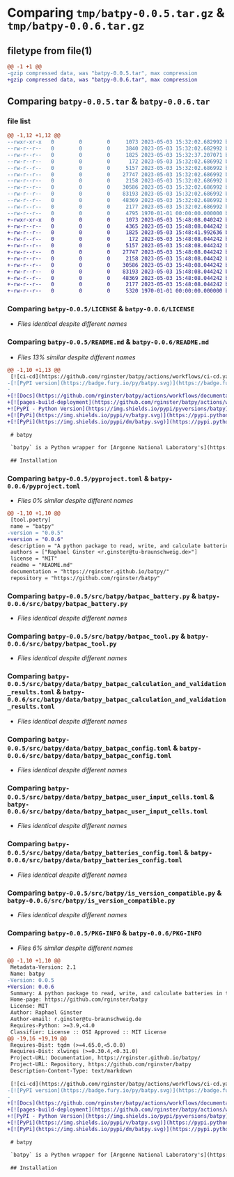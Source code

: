 # Comparing `tmp/batpy-0.0.5.tar.gz` & `tmp/batpy-0.0.6.tar.gz`

## filetype from file(1)

```diff
@@ -1 +1 @@
-gzip compressed data, was "batpy-0.0.5.tar", max compression
+gzip compressed data, was "batpy-0.0.6.tar", max compression
```

## Comparing `batpy-0.0.5.tar` & `batpy-0.0.6.tar`

### file list

```diff
@@ -1,12 +1,12 @@
--rwxr-xr-x   0        0        0     1073 2023-05-03 15:32:02.682992 batpy-0.0.5/LICENSE
--rw-r--r--   0        0        0     3840 2023-05-03 15:32:02.682992 batpy-0.0.5/README.md
--rw-r--r--   0        0        0     1825 2023-05-03 15:32:37.207071 batpy-0.0.5/pyproject.toml
--rw-r--r--   0        0        0      172 2023-05-03 15:32:02.686992 batpy-0.0.5/src/batpy/__init__.py
--rw-r--r--   0        0        0     5157 2023-05-03 15:32:02.686992 batpy-0.0.5/src/batpy/batpac_battery.py
--rw-r--r--   0        0        0    27747 2023-05-03 15:32:02.686992 batpy-0.0.5/src/batpy/batpac_tool.py
--rw-r--r--   0        0        0     2158 2023-05-03 15:32:02.686992 batpy-0.0.5/src/batpy/data/batpy_batpac_calculation_and_validation_results.toml
--rw-r--r--   0        0        0    30586 2023-05-03 15:32:02.686992 batpy-0.0.5/src/batpy/data/batpy_batpac_config.toml
--rw-r--r--   0        0        0    83193 2023-05-03 15:32:02.686992 batpy-0.0.5/src/batpy/data/batpy_batpac_user_input_cells.toml
--rw-r--r--   0        0        0    48369 2023-05-03 15:32:02.686992 batpy-0.0.5/src/batpy/data/batpy_batteries_config.toml
--rw-r--r--   0        0        0     2177 2023-05-03 15:32:02.686992 batpy-0.0.5/src/batpy/is_version_compatible.py
--rw-r--r--   0        0        0     4795 1970-01-01 00:00:00.000000 batpy-0.0.5/PKG-INFO
+-rwxr-xr-x   0        0        0     1073 2023-05-03 15:48:08.040242 batpy-0.0.6/LICENSE
+-rw-r--r--   0        0        0     4365 2023-05-03 15:48:08.044242 batpy-0.0.6/README.md
+-rw-r--r--   0        0        0     1825 2023-05-03 15:48:41.992636 batpy-0.0.6/pyproject.toml
+-rw-r--r--   0        0        0      172 2023-05-03 15:48:08.044242 batpy-0.0.6/src/batpy/__init__.py
+-rw-r--r--   0        0        0     5157 2023-05-03 15:48:08.044242 batpy-0.0.6/src/batpy/batpac_battery.py
+-rw-r--r--   0        0        0    27747 2023-05-03 15:48:08.044242 batpy-0.0.6/src/batpy/batpac_tool.py
+-rw-r--r--   0        0        0     2158 2023-05-03 15:48:08.044242 batpy-0.0.6/src/batpy/data/batpy_batpac_calculation_and_validation_results.toml
+-rw-r--r--   0        0        0    30586 2023-05-03 15:48:08.044242 batpy-0.0.6/src/batpy/data/batpy_batpac_config.toml
+-rw-r--r--   0        0        0    83193 2023-05-03 15:48:08.044242 batpy-0.0.6/src/batpy/data/batpy_batpac_user_input_cells.toml
+-rw-r--r--   0        0        0    48369 2023-05-03 15:48:08.044242 batpy-0.0.6/src/batpy/data/batpy_batteries_config.toml
+-rw-r--r--   0        0        0     2177 2023-05-03 15:48:08.044242 batpy-0.0.6/src/batpy/is_version_compatible.py
+-rw-r--r--   0        0        0     5320 1970-01-01 00:00:00.000000 batpy-0.0.6/PKG-INFO
```

### Comparing `batpy-0.0.5/LICENSE` & `batpy-0.0.6/LICENSE`

 * *Files identical despite different names*

### Comparing `batpy-0.0.5/README.md` & `batpy-0.0.6/README.md`

 * *Files 13% similar despite different names*

```diff
@@ -1,10 +1,13 @@
 [![ci-cd](https://github.com/rginster/batpy/actions/workflows/ci-cd.yaml/badge.svg)](https://github.com/rginster/batpy/actions/workflows/ci-cd.yaml)
-[![PyPI version](https://badge.fury.io/py/batpy.svg)](https://badge.fury.io/py/batpy)
-
+[![Docs](https://github.com/rginster/batpy/actions/workflows/documentation.yaml/badge.svg)](https://github.com/rginster/batpy/actions/workflows/documentation.yaml)
+[![pages-build-deployment](https://github.com/rginster/batpy/actions/workflows/pages/pages-build-deployment/badge.svg)](https://github.com/rginster/batpy/actions/workflows/pages/pages-build-deployment)
+![PyPI - Python Version](https://img.shields.io/pypi/pyversions/batpy)
+[![PyPi](https://img.shields.io/pypi/v/batpy.svg)](https://pypi.python.org/pypi/batpy)
+[![PyPi](https://img.shields.io/pypi/dm/batpy.svg)](https://pypi.python.org/pypi/batpy)
 
 # batpy
 
 `batpy` is a Python wrapper for [Argonne National Laboratory's](https://www.anl.gov) Microsoft Excel-based [software modeling tool BatPaC](https://www.anl.gov/partnerships/batpac-battery-manufacturing-cost-estimation).
 
 ## Installation
```

### Comparing `batpy-0.0.5/pyproject.toml` & `batpy-0.0.6/pyproject.toml`

 * *Files 0% similar despite different names*

```diff
@@ -1,10 +1,10 @@
 [tool.poetry]
 name = "batpy"
-version = "0.0.5"
+version = "0.0.6"
 description = "A python package to read, write, and calculate batteries in the BatPaC tool."
 authors = ["Raphael Ginster <r.ginster@tu-braunschweig.de>"]
 license = "MIT"
 readme = "README.md"
 documentation = "https://rginster.github.io/batpy/"
 repository = "https://github.com/rginster/batpy"
```

### Comparing `batpy-0.0.5/src/batpy/batpac_battery.py` & `batpy-0.0.6/src/batpy/batpac_battery.py`

 * *Files identical despite different names*

### Comparing `batpy-0.0.5/src/batpy/batpac_tool.py` & `batpy-0.0.6/src/batpy/batpac_tool.py`

 * *Files identical despite different names*

### Comparing `batpy-0.0.5/src/batpy/data/batpy_batpac_calculation_and_validation_results.toml` & `batpy-0.0.6/src/batpy/data/batpy_batpac_calculation_and_validation_results.toml`

 * *Files identical despite different names*

### Comparing `batpy-0.0.5/src/batpy/data/batpy_batpac_config.toml` & `batpy-0.0.6/src/batpy/data/batpy_batpac_config.toml`

 * *Files identical despite different names*

### Comparing `batpy-0.0.5/src/batpy/data/batpy_batpac_user_input_cells.toml` & `batpy-0.0.6/src/batpy/data/batpy_batpac_user_input_cells.toml`

 * *Files identical despite different names*

### Comparing `batpy-0.0.5/src/batpy/data/batpy_batteries_config.toml` & `batpy-0.0.6/src/batpy/data/batpy_batteries_config.toml`

 * *Files identical despite different names*

### Comparing `batpy-0.0.5/src/batpy/is_version_compatible.py` & `batpy-0.0.6/src/batpy/is_version_compatible.py`

 * *Files identical despite different names*

### Comparing `batpy-0.0.5/PKG-INFO` & `batpy-0.0.6/PKG-INFO`

 * *Files 6% similar despite different names*

```diff
@@ -1,10 +1,10 @@
 Metadata-Version: 2.1
 Name: batpy
-Version: 0.0.5
+Version: 0.0.6
 Summary: A python package to read, write, and calculate batteries in the BatPaC tool.
 Home-page: https://github.com/rginster/batpy
 License: MIT
 Author: Raphael Ginster
 Author-email: r.ginster@tu-braunschweig.de
 Requires-Python: >=3.9,<4.0
 Classifier: License :: OSI Approved :: MIT License
@@ -19,16 +19,19 @@
 Requires-Dist: tqdm (>=4.65.0,<5.0.0)
 Requires-Dist: xlwings (>=0.30.4,<0.31.0)
 Project-URL: Documentation, https://rginster.github.io/batpy/
 Project-URL: Repository, https://github.com/rginster/batpy
 Description-Content-Type: text/markdown
 
 [![ci-cd](https://github.com/rginster/batpy/actions/workflows/ci-cd.yaml/badge.svg)](https://github.com/rginster/batpy/actions/workflows/ci-cd.yaml)
-[![PyPI version](https://badge.fury.io/py/batpy.svg)](https://badge.fury.io/py/batpy)
-
+[![Docs](https://github.com/rginster/batpy/actions/workflows/documentation.yaml/badge.svg)](https://github.com/rginster/batpy/actions/workflows/documentation.yaml)
+[![pages-build-deployment](https://github.com/rginster/batpy/actions/workflows/pages/pages-build-deployment/badge.svg)](https://github.com/rginster/batpy/actions/workflows/pages/pages-build-deployment)
+![PyPI - Python Version](https://img.shields.io/pypi/pyversions/batpy)
+[![PyPi](https://img.shields.io/pypi/v/batpy.svg)](https://pypi.python.org/pypi/batpy)
+[![PyPi](https://img.shields.io/pypi/dm/batpy.svg)](https://pypi.python.org/pypi/batpy)
 
 # batpy
 
 `batpy` is a Python wrapper for [Argonne National Laboratory's](https://www.anl.gov) Microsoft Excel-based [software modeling tool BatPaC](https://www.anl.gov/partnerships/batpac-battery-manufacturing-cost-estimation).
 
 ## Installation
```

